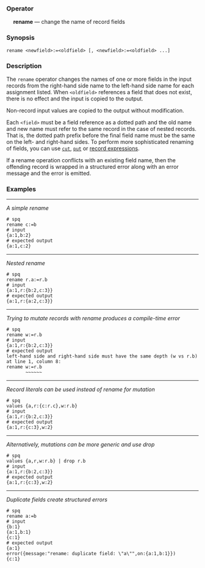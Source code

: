 ### Operator

&emsp; **rename** &mdash; change the name of record fields

### Synopsis
```
rename <newfield>:=<oldfield> [, <newfield>:=<oldfield> ...]
```

### Description

The `rename` operator changes the names of one or more fields
in the input records from the right-hand side name to the left-hand side name
for each assignment listed.  When `<oldfield>` references a field that does not
exist, there is no effect and the input is copied to the output.

Non-record input values are copied to the output without modification.

Each `<field>` must be a field reference as a dotted path and the old name
and new name must refer to the same record in the case of nested records.
That is, the dotted path prefix before the final field name must be the
same on the left- and right-hand sides.  To perform more sophisticated
renaming of fields, you can use [`cut`](cut.md), [`put`](put.md)
or [record expressions](../expressions.md#record-expressions).

If a rename operation conflicts with an existing field name, then the
offending record is wrapped in a structured error along with an error message
and the error is emitted.

### Examples

---

_A simple rename_
```mdtest-spq
# spq
rename c:=b
# input
{a:1,b:2}
# expected output
{a:1,c:2}
```

---

_Nested rename_
```mdtest-spq
# spq
rename r.a:=r.b
# input
{a:1,r:{b:2,c:3}}
# expected output
{a:1,r:{a:2,c:3}}
```

---

_Trying to mutate records with rename produces a compile-time error_
```mdtest-spq fails {data-layout="stacked"}
# spq
rename w:=r.b
# input
{a:1,r:{b:2,c:3}}
# expected output
left-hand side and right-hand side must have the same depth (w vs r.b) at line 1, column 8:
rename w:=r.b
       ~~~~~~
```

---

_Record literals can be used instead of rename for mutation_
```mdtest-spq
# spq
values {a,r:{c:r.c},w:r.b}
# input
{a:1,r:{b:2,c:3}}
# expected output
{a:1,r:{c:3},w:2}
```

---

_Alternatively, mutations can be more generic and use drop_
```mdtest-spq
# spq
values {a,r,w:r.b} | drop r.b
# input
{a:1,r:{b:2,c:3}}
# expected output
{a:1,r:{c:3},w:2}
```

---

_Duplicate fields create structured errors_
```mdtest-spq {data-layout="stacked"}
# spq
rename a:=b
# input
{b:1}
{a:1,b:1}
{c:1}
# expected output
{a:1}
error({message:"rename: duplicate field: \"a\"",on:{a:1,b:1}})
{c:1}
```
